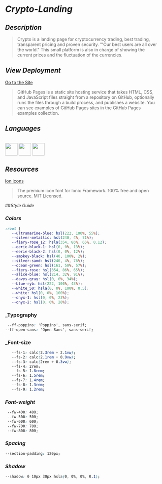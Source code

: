 # _Crypto-Landing_

## _Description_
>Crypto is a landing page for cryptocurrency trading, best trading, transparent pricing and proven security.
"'Our best users are all over the world."
This small platform is also in charge of showing the current prices and the fluctuation of the currencies.

## _View Deployment_
[Go to the Site](https://fernandomoyano.github.io/Crypto-Landing/)
>GitHub Pages is a static site hosting service that takes HTML, CSS, and JavaScript files straight from a repository on GitHub, optionally runs the files through a build process, and publishes a website. You can see examples of GitHub Pages sites in the GitHub Pages examples collection.


## _Languages_

<link rel="stylesheet" href="devicon.min.css">

<div "style=inline_block"><br>

   <img width="40px" height="40px" src="https://cdn.jsdelivr.net/gh/devicons/devicon/icons/html5/html5-original-wordmark.svg" />
   <img width="40px" height="40px" src="https://cdn.jsdelivr.net/gh/devicons/devicon/icons/css3/css3-original-wordmark.svg" />
   <img width="40px" height="40px" src="https://cdn.jsdelivr.net/gh/devicons/devicon/icons/javascript/javascript-original.svg" />
 
</div>

## _Resources_
[Ion icons](https://ionic.io/ionicons/v2/)
>The premium icon font for Ionic Framework.
100% free and open source. MIT Licensed.

##_Style Guide_
### _Colors_

``` css
:root {
   --ultramarine-blue: hsl(222, 100%, 55%);
   --silver-metallic: hsl(240, 4%, 71%);
   --fiery-rose_12: hsla(354, 86%, 65%, 0.12);
   --eerie-black-1: hsl(0, 0%, 13%);
   --eerie-black-2: hsl(0, 0%, 12%);
   --smokey-black: hsl(40, 100%, 2%);
   --silver-sand: hsl(240, 4%, 76%);
   --ocean-green: hsl(161, 50%, 57%);
   --fiery-rose: hsl(354, 86%, 65%);
   --alice-blue: hsl(214, 32%, 91%);
   --davys-gray: hsl(0, 0%, 34%);
   --blue-ryb: hsl(222, 100%, 45%);
   --white_50: hsla(0, 0%, 100%, 0.5);
   --white: hsl(0, 0%, 100%);
   --onyx-1: hsl(0, 0%, 23%);
   --onyx-2: hsl(0, 0%, 20%);
   ```
   ### _Typography
   
   ``` css
    --ff-poppins: 'Poppins', sans-serif;
   --ff-open-sans: 'Open Sans', sans-serif;
 
   ```
   ### _Font-size
   
   ``` css
      --fs-1: calc(2.3rem + 2.1vw);
      --fs-2: calc(2.1rem + 0.9vw);
      --fs-3: calc(2rem + 0.3vw);
      --fs-4: 2rem;
      --fs-5: 1.8rem;
      --fs-6: 1.5rem;
      --fs-7: 1.4rem;
      --fs-8: 1.3rem;
      --fs-9: 1.2rem;
   ```
   
   ### _Font-weight_
   ```css
    --fw-400: 400;
    --fw-500: 500;
    --fw-600: 600;
    --fw-700: 700;
    --fw-800: 800;
   ```
   
  ### _Spacing_
  ```css
  --section-padding: 120px;
  ```
  
  ### _Shadow_
  ```css
  --shadow: 0 10px 30px hsla(0, 0%, 0%, 0.1);
  ```
   
   

